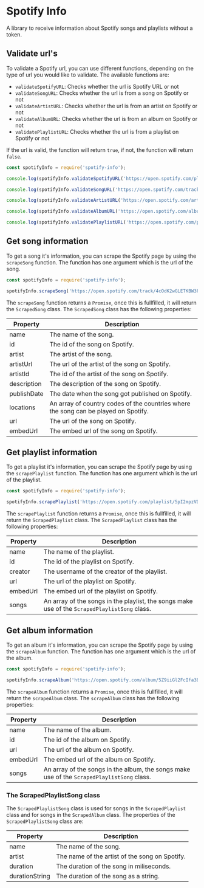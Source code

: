 # Spotify Info
A library to receive information about Spotify songs and playlists without a token.

## Validate url's
To validate a Spotify url, you can use different functions, depending on the type of url you would like to validate. The available functions are:
* `validateSpotifyURL`: Checks whether the url is Spotify URL or not
* `validateSongURL`: Checks whether the url is from a song on Spotify or not
* `validateArtistURL`: Checks whether the url is from an artist on Spotify or not
* `validateAlbumURL`: Checks whether the url is from an album on Spotify or not
* `validatePlaylistURL`: Checks whether the url is from a playlist on Spotify or not

If the url is valid, the function will return `true`, if not, the function will return `false`.

```js
const spotifyInfo = require('spotify-info');

console.log(spotifyInfo.validateSpotifyURL('https://open.spotify.com/playlist/5pI2mpzVD945Ni9aEB1veE')); // Returns true

console.log(spotifyInfo.validateSongURL('https://open.spotify.com/track/4cOdK2wGLETKBW3PvgPWqT')) // Returns true

console.log(spotifyInfo.validateArtistURL('https://open.spotify.com/artist/0gxyHStUsqpMadRV0Di1Qt')) // Returns true

console.log(spotifyInfo.validateAlbumURL('https://open.spotify.com/album/5Z9iiGl2FcIfa3BMiv6OIw')) // Returns true

console.log(spotifyInfo.validatePlaylistURL('https://open.spotify.com/playlist/5pI2mpzVD945Ni9aEB1veE')) // Returns true
```

## Get song information
To get a song it's information, you can scrape the Spotify page by using the `scrapeSong` function. The function has one argument which is the url of the song.
```js
const spotifyInfo = require('spotify-info');

spotifyInfo.scrapeSong('https://open.spotify.com/track/4cOdK2wGLETKBW3PvgPWqT').then(song => console.log(song.name)).catch(console.log);
```
The `scrapeSong` function returns a `Promise`, once this is fullfilled, it will return the `ScrapedSong` class. The `ScrapedSong` class has the following properties:

| Property       | Description                                                                                   |
|----------------|-----------------------------------------------------------------------------------------------|
| name           | The name of the song.                                                                         |
| id             | The id of the song on Spotify.                                                                |
| artist         | The artist of the song.                                                                       |
| artistUrl      | The url of the artist of the song on Spotify.                                                 |
| artistId       | The id of the artist of the song on Spotify.                                                  |
| description    | The description of the song on Spotify.                                                       |
| publishDate    | The date when the song got published on Spotify.                                              |
| locations      | An array of country codes of the countries where the song can be played on Spotify.           |
| url            | The url of the song on Spotify.                                                               |
| embedUrl       | The embed url of the song on Spotify.                                                         |

## Get playlist information
To get a playlist it's information, you can scrape the Spotify page by using the `scrapePlaylist` function. The function has one argument which is the url of the playlist.
```js
const spotifyInfo = require('spotify-info');

spotifyInfo.scrapePlaylist('https://open.spotify.com/playlist/5pI2mpzVD945Ni9aEB1veE').then(song => console.log(song.name)).catch(console.log);
```
The `scrapePlaylist` function returns a `Promise`, once this is fullfilled, it will return the `ScrapedPlaylist` class. The `ScrapedPlaylist` class has the following properties:

| Property       | Description                                                                                   |
|----------------|-----------------------------------------------------------------------------------------------|
| name           | The name of the playlist.                                                                     |
| id             | The id of the playlist on Spotify.                                                            |
| creator        | The username of the creator of the playlist.                                                  |
| url            | The url of the playlist on Spotify.                                                           |
| embedUrl       | The embed url of the playlist on Spotify.                                                     |
| songs          | An array of the songs in the playlist, the songs make use of the `ScrapedPlaylistSong` class. |

## Get album information
To get an album it's information, you can scrape the Spotify page by using the `scrapeAlbum` function. The function has one argument which is the url of the album.
```js
const spotifyInfo = require('spotify-info');

spotifyInfo.scrapeAlbum('https://open.spotify.com/album/5Z9iiGl2FcIfa3BMiv6OIw').then(song => console.log(song.name)).catch(console.log);
```
The `scrapeAlbum` function returns a `Promise`, once this is fullfilled, it will return the `scrapeAlbum` class. The `scrapeAlbum` class has the following properties:

| Property       | Description                                                                                   |
|----------------|-----------------------------------------------------------------------------------------------|
| name           | The name of the album.                                                                        |
| id             | The id of the album on Spotify.                                                               |
| url            | The url of the album on Spotify.                                                              |
| embedUrl       | The embed url of the album on Spotify.                                                        |
| songs          | An array of the songs in the album, the songs make use of the `ScrapedPlaylistSong` class.    |

### The ScrapedPlaylistSong class
The `ScrapedPlaylistSong` class is used for songs in the `ScrapedPlaylist` class and for songs in the `ScrapedAlbum` class. The properties of the `ScrapedPlaylistSong` class are:

| Property       | Description                                                                                   |
|----------------|-----------------------------------------------------------------------------------------------|
| name           | The name of the song.                                                                         |
| artist         | The name of the artist of the song on Spotify.                                                |
| duration       | The duration of the song in miliseconds.                                                      |
| durationString | The duration of the song as a string.                                                         |

